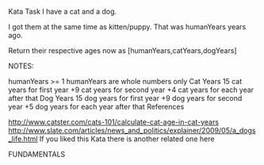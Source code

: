 Kata Task
I have a cat and a dog.

I got them at the same time as kitten/puppy. That was humanYears years ago.

Return their respective ages now as [humanYears,catYears,dogYears]

NOTES:

humanYears >= 1
humanYears are whole numbers only
Cat Years
15 cat years for first year
+9 cat years for second year
+4 cat years for each year after that
Dog Years
15 dog years for first year
+9 dog years for second year
+5 dog years for each year after that
References

http://www.catster.com/cats-101/calculate-cat-age-in-cat-years
http://www.slate.com/articles/news_and_politics/explainer/2009/05/a_dogs_life.html
If you liked this Kata there is another related one here

FUNDAMENTALS